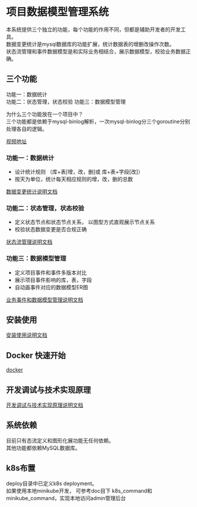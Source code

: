 # 项目数据模型管理系统

本系统提供三个独立的功能，每个功能的作用不同，但都是辅助开发者的开发工具。   
数据变更统计是mysql数据库的功能扩展，统计数据表的增删改操作次数。   
状态流管理和事件数据模型是和实际业务相结合，展示数据模型，校验业务数据正确。

## 三个功能

功能一：数据统计  
功能二：状态管理，状态校验
功能三：数据模型管理

为什么三个功能放在一个项目中？  
三个功能都是依赖于mysql-binlog解析，一次mysql-binlog分三个goroutine分别处理各自的逻辑。

[视频地址](/doc/video.md)

### 功能一：数据统计

- 设计统计规则 （库+表[增，改，删]或 库+表+字段[改]）
- 按天为单位，统计每天相应规则的增，改，删的总数

[数据变更统计说明文档](/doc/statistics.md)

### 功能二：状态管理，状态校验

- 定义状态节点和状态节点关系， 以图型方式直观展示节点关系
- 校验状态数据变更是否合规正确

[状态流管理说明文档](/doc/status_flow.md)

### 功能三：数据模型管理

- 定义项目事件和事件多版本对比
- 展示项目事件影响的库，表，字段
- 自动画事件对应的数据模型ER图

[业务事件和数据模型管理说明文档](/doc/data_model.md)

## 安装使用

[安装使用说明文档](/doc/install.md)

## Docker 快速开始

[docker](/doc/docker_quick_start.md)

## 开发调试与技术实现原理

[开发调试与技术实现原理说明文档](/doc/advance.md)

## 系统依赖

目前只有态流定义和图形化展功能无任何依赖。  
其他功能都依赖MySQL数据库。


## k8s布置

deploy目录中已定义k8s deployment。  
如果使用本地minikube开发， 可参考doc目下 k8s_command和minikube_command，实现本地访问admin管理后台






